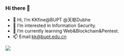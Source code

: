 ### Hi there 👋

- 👋 Hi, I’m KKfine@BUPT @天枢Dubhe
- 👀 I’m interested in Information Security.
- 🌱 I’m currently learning Web&Blockchain&Pentest.
- 📫 Email:kk@bupt.edu.cn

<div >
	<img  src="https://github-readme-stats.vercel.app/api/top-langs/?username=haoami&hide_title=true&hide_border=true&layout=compact&langs_count=6&text_color=000&icon_color=fff&bg_color=0,52fa5a,4dfcff,c64dff&theme=graywhite" />
</div>
